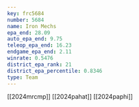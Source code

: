 ```yaml
---
key: frc5684
number: 5684
name: Iron Mechs
epa_end: 28.09
auto_epa_end: 9.75
teleop_epa_end: 16.23
endgame_epa_end: 2.11
winrate: 0.5476
district_epa_rank: 21
district_epa_percentile: 0.8346
type: Team
---
```

[[2024mrcmp]]
[[2024pahat]]
[[2024paphi]]
